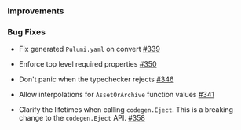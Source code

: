 ### Improvements

### Bug Fixes

- Fix generated `Pulumi.yaml` on convert
  [#339](https://github.com/pulumi/pulumi-yaml/pull/339)

- Enforce top level required properties
  [#350](https://github.com/pulumi/pulumi-yaml/pull/350)

- Don't panic when the typechecker rejects
  [#346](https://github.com/pulumi/pulumi-yaml/pull/346)

- Allow interpolations for `AssetOrArchive` function values
  [#341](https://github.com/pulumi/pulumi-yaml/pull/341)

- Clarify the lifetimes when calling `codegen.Eject`. This is a breaking change to the
  `codegen.Eject` API.
  [#358](https://github.com/pulumi/pulumi-yaml/pull/358)
